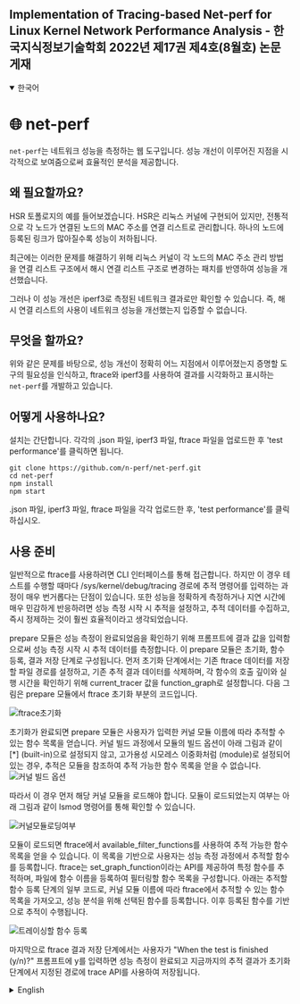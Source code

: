## Implementation of Tracing-based Net-perf for Linux Kernel Network Performance Analysis - 한국지식정보기술학회 2022년 제17권 제4호(8월호) 논문 게재

<details open>
<summary>한국어</summary>

# 🌐 net-perf

`net-perf`는 네트워크 성능을 측정하는 웹 도구입니다.
성능 개선이 이루어진 지점을 시각적으로 보여줌으로써 효율적인 분석을 제공합니다.

## 왜 필요할까요?

HSR 토폴로지의 예를 들어보겠습니다. HSR은 리눅스 커널에 구현되어 있지만, 전통적으로 각 노드가 연결된 노드의 MAC 주소를 연결 리스트로 관리합니다. 하나의 노드에 등록된 링크가 많아질수록 성능이 저하됩니다.

최근에는 이러한 문제를 해결하기 위해 리눅스 커널이 각 노드의 MAC 주소 관리 방법을 연결 리스트 구조에서 해시 연결 리스트 구조로 변경하는 패치를 반영하여 성능을 개선했습니다.

그러나 이 성능 개선은 iperf3로 측정된 네트워크 결과로만 확인할 수 있습니다. 즉, 해시 연결 리스트의 사용이 네트워크 성능을 개선했는지 입증할 수 없습니다.

## 무엇을 할까요?

위와 같은 문제를 바탕으로, 성능 개선이 정확히 어느 지점에서 이루어졌는지 증명할 도구의 필요성을 인식하고, ftrace와 iperf3를 사용하여 결과를 시각화하고 표시하는 `net-perf`를 개발하고 있습니다.

## 어떻게 사용하나요?

설치는 간단합니다. 각각의 .json 파일, iperf3 파일, ftrace 파일을 업로드한 후 'test performance'를 클릭하면 됩니다.

```shell
git clone https://github.com/n-perf/net-perf.git
cd net-perf
npm install
npm start
```

.json 파일, iperf3 파일, ftrace 파일을 각각 업로드한 후, 'test performance'를 클릭하십시오.

## 사용 준비

일반적으로 ftrace를 사용하려면 CLI 인터페이스를 통해 접근합니다. 하지만 이 경우 테스트를 수행할 때마다 /sys/kernel/debug/tracing 경로에 추적 명령어를 입력하는 과정이 매우 번거롭다는 단점이 있습니다. 또한 성능을 정확하게 측정하거나 지연 시간에 매우 민감하게 반응하려면 성능 측정 시작 시 추적을 설정하고, 추적 데이터를 수집하고, 즉시 정제하는 것이 훨씬 효율적이라고 생각되었습니다.

prepare 모듈은 성능 측정이 완료되었음을 확인하기 위해 프롬프트에 결과 값을 입력함으로써 성능 측정 시작 시 추적 데이터를 측정합니다. 이 prepare 모듈은 초기화, 함수 등록, 결과 저장 단계로 구성됩니다. 먼저 초기화 단계에서는 기존 ftrace 데이터를 저장할 파일 경로를 설정하고, 기존 추적 결과 데이터를 삭제하며, 각 함수의 호출 깊이와 실행 시간을 확인하기 위해 current_tracer 값을 function_graph로 설정합니다. 다음 그림은 prepare 모듈에서 ftrace 초기화 부분의 코드입니다.

![ftrace초기화](https://user-images.githubusercontent.com/61650992/170805714-30667ed8-f65b-4e2c-8d3f-3e42b1369364.png)

초기화가 완료되면 prepare 모듈은 사용자가 입력한 커널 모듈 이름에 따라 추적할 수 있는 함수 목록을 얻습니다.
커널 빌드 과정에서 모듈의 빌드 옵션이 아래 그림과 같이 [*] (built-in)으로 설정되지 않고, 고가용성 시모레스 이중화처럼 <M> (module)로 설정되어 있는 경우, 추적은 모듈을 참조하여 추적 가능한 함수 목록을 얻을 수 없습니다.
![커널 빌드 옵션](https://user-images.githubusercontent.com/61650992/170805882-063c2e3d-d9eb-4b00-9299-910148445236.png)

따라서 이 경우 먼저 해당 커널 모듈을 로드해야 합니다. 모듈이 로드되었는지 여부는 아래 그림과 같이 lsmod 명령어를 통해 확인할 수 있습니다.

![커널모듈로딩여부](https://user-images.githubusercontent.com/61650992/170806168-aba6d751-68ea-4dda-90cf-867685a1b5af.png)

모듈이 로드되면 ftrace에서 available_filter_functions를 사용하여 추적 가능한 함수 목록을 얻을 수 있습니다. 이 목록을 기반으로 사용자는 성능 측정 과정에서 추적할 함수를 등록합니다. ftrace는 set_graph_function이라는 API를 제공하여 특정 함수를 추적하며, 파일에 함수 이름을 등록하여 필터링할 함수 목록을 구성합니다. 아래는 추적할 함수 등록 단계의 일부 코드로, 커널 모듈 이름에 따라 ftrace에서 추적할 수 있는 함수 목록을 가져오고, 성능 분석을 위해 선택된 함수를 등록합니다. 이후 등록된 함수를 기반으로 추적이 수행됩니다.

![트레이싱할 함수 등록](https://user-images.githubusercontent.com/61650992/170806422-5199566b-8dc0-490f-bc06-3d4fd6bfdd4e.png)

마지막으로 ftrace 결과 저장 단계에서는 사용자가 "When the test is finished (y/n)?" 프롬프트에 y를 입력하면 성능 측정이 완료되고 지금까지의 추적 결과가 초기화 단계에서 지정된 경로에 trace API를 사용하여 저장됩니다.

</details>

<details close>
<summary>English</summary>
# 🌐 net-perf

`net-perf` is a web tool for measuring network performance.
It provide an efficient analysis by providing a visual view of exactly where the performance improvement was made.

## Why?

Let me give you an example of the HSR topology. HSR is implemented in the Linux kernel, but traditionally, the MAC addresses of nodes to which each node is connected are managed in a linked list, and the more links registered in one node, the more performance degrades.

Recently, to solve this problem, the Linux kernel has improved performance by reflecting patches that have changed the MAC address management method of each node from linked list structure to hash linked list.

However, there is a problem that this performance improvement can only be confirmed by the network results measured by iperf3. In other words, it is not possible to prove whether the use of the hash linked list has improved network performance.

## What?

Based on the above issues, we are developing a net-perf that identifies the need for a tool to prove that the performance improvement has been improved by correcting exactly which point, and visualizes and displays the results using ftrace and iperf3.

## How?

Installation is straightforward.

```shell
git clone https://github.com/n-perf/net-perf.git
cd net-perf
npm install
npm start
```

After uploading each of the .json file, iperf3 file, and ftrace file, simply click 'test performance'.

## Prepare Usage

Typically, you access it through the CLI interface to use ftrace. However, in this case, the disadvantage is that the process of entering the tracing command into the /sys/kernel/debug/tracing path every time a test is performed is very cumbersome. In addition, to meet the requirements of measuring performance accurately or to be very sensitive to latency, the user thought it would be much more efficient to set the trace at the start of performance measurement, collect tracing data, and refine it immediately.

The prepare module measures the tracing data during the performance measurement period by executing it at the beginning of the performance measurement by entering the result value at the prompt to confirm that the performance measurement is finished. These prepare modules consist of initialization, function registration, and result storage steps. First, in the initialization step, a file path for storing the existing ftrace data is set, the existing tracing result data is deleted, and the current_tracer value is set to function_graph in order to check the call depth of the function and the execution time of each function. The figure is the code of the ftrace initialization part in the prepare module.

![ftrace초기화](https://user-images.githubusercontent.com/61650992/170805714-30667ed8-f65b-4e2c-8d3f-3e42b1369364.png)

When initialization is completed, the prepare module obtains a list of functions that can be traced according to the kernel module name input by the user.
During the kernel build process, if the module's build option is not configured as [*] (built-in) as shown in Figure below, and is set to <M> (module) as shown in High-availability Seamless Redundancy, the trace cannot refer to the module and obtain a traceable function list.
![커널 빌드 옵션](https://user-images.githubusercontent.com/61650992/170805882-063c2e3d-d9eb-4b00-9299-910148445236.png)

Therefore, in this case, it is necessary to first load the corresponding kernel module. Whether the module is loaded or not can be confirmed through the lsmod command as shown in Figure.

![커널모듈로딩여부](https://user-images.githubusercontent.com/61650992/170806168-aba6d751-68ea-4dda-90cf-867685a1b5af.png)

Once the module is loaded, a traceable list of functions can be obtained using available_filter_functions in ftrace. Based on this list, the user registers a function to be traced in the performance measurement process. ftrace provides an API called set_graph_fuction to trace a specific function, and it constructs a list of functions to filter by registering the function name in the file. Below is a part of the function registration step code to be traced, and a list of functions that can be traced in ftrace according to the kernel module name is taken, and functions that want to be analyzed for performance are selected and registered. After that, tracing is performed based on the registered function.
![트레이싱할 함수 등록](https://user-images.githubusercontent.com/61650992/170806422-5199566b-8dc0-490f-bc06-3d4fd6bfdd4e.png)

Finally, in the ftrace result storage stage, if the user enters y at the "When the test is finished (y/n)?" prompt, the performance measurement is finished and the trace results so far are stored in the path specified in the initialization stage using the trace API.

</details>
